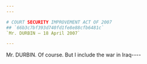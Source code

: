 ```yaml
---
---

# COURT SECURITY IMPROVEMENT ACT OF 2007
## `66b3c7bf393d740fd1fe8e88cfb6481c`
`Mr. DURBIN — 18 April 2007`

---
```



Mr. DURBIN. Of course. But I include the war in Iraq----